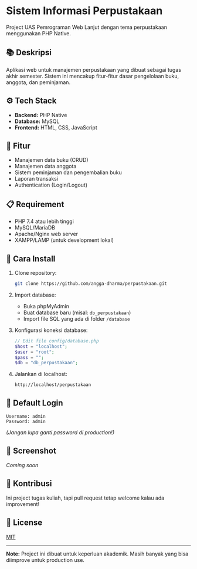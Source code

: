 # Sistem Informasi Perpustakaan

Project UAS Pemrograman Web Lanjut dengan tema perpustakaan menggunakan PHP Native.

## 📚 Deskripsi

Aplikasi web untuk manajemen perpustakaan yang dibuat sebagai tugas akhir semester. Sistem ini mencakup fitur-fitur dasar pengelolaan buku, anggota, dan peminjaman.

## ⚙️ Tech Stack

- **Backend:** PHP Native
- **Database:** MySQL
- **Frontend:** HTML, CSS, JavaScript

## 🚀 Fitur

- Manajemen data buku (CRUD)
- Manajemen data anggota
- Sistem peminjaman dan pengembalian buku
- Laporan transaksi
- Authentication (Login/Logout)

## 📋 Requirement

- PHP 7.4 atau lebih tinggi
- MySQL/MariaDB
- Apache/Nginx web server
- XAMPP/LAMP (untuk development lokal)

## 🔧 Cara Install

1. Clone repository:
   ```bash
   git clone https://github.com/angga-dharma/perpustakaan.git
   ```

2. Import database:
   - Buka phpMyAdmin
   - Buat database baru (misal: `db_perpustakaan`)
   - Import file SQL yang ada di folder `/database`

3. Konfigurasi koneksi database:
   ```php
   // Edit file config/database.php
   $host = "localhost";
   $user = "root";
   $pass = "";
   $db = "db_perpustakaan";
   ```

4. Jalankan di localhost:
   ```
   http://localhost/perpustakaan
   ```

## 📝 Default Login

```
Username: admin
Password: admin
```
*(Jangan lupa ganti password di production!)*

## 📸 Screenshot

*Coming soon*

## 🤝 Kontribusi

Ini project tugas kuliah, tapi pull request tetap welcome kalau ada improvement!

## 📄 License

[MIT](LICENSE)

---

**Note:** Project ini dibuat untuk keperluan akademik. Masih banyak yang bisa diimprove untuk production use.
